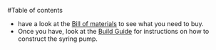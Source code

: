 #Table of contents


- have a look at the [Bill of materials](BOM.md) to see what you need to buy.
- Once you have, look at the [Build Guide](BuildGuide.md) for instructions on how to construct the syring pump.
